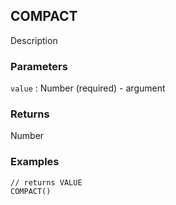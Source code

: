 ## COMPACT

Description

### Parameters
`value` : Number (required) - argument

### Returns
Number

### Examples
```
// returns VALUE
COMPACT()
```